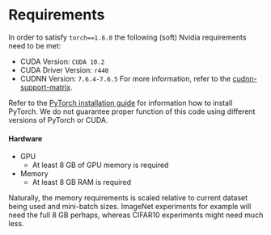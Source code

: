 # Requirements #
In order to satisfy `torch==1.6.0` the following (soft) Nvidia requirements need to be met:
- CUDA Version: `CUDA 10.2`
- CUDA Driver Version: `r440`
- CUDNN Version: `7.6.4-7.6.5`
For more information, refer to the [cudnn-support-matrix](https://docs.nvidia.com/deeplearning/sdk/cudnn-support-matrix/index.html).

Refer to the [PyTorch installation guide](https://pytorch.org/) for information how to install PyTorch. We do not guarantee proper function of this code using different versions of PyTorch or CUDA.

#### Hardware ####
- GPU
  - At least 8 GB of GPU memory is required
- Memory
  - At least 8 GB RAM is required

Naturally, the memory requirements is scaled relative to current dataset being used and mini-batch sizes. ImageNet experiments for example will need the full 8 GB perhaps, whereas CIFAR10 experiments might need much less.
